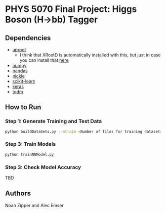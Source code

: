 # PHYS 5070 Final Project: Higgs Boson (H->bb) Tagger

## Dependencies
- [uproot](https://uproot.readthedocs.io/en/latest/index.html#)
  - I think that XRootD is automatically installed with this, but just in case you can install that [here](https://pypi.org/project/xrootd/)
- [numpy](https://numpy.org/)
- [pandas](https://pandas.pydata.org/)
- [pickle](https://docs.python.org/3/library/pickle.html)
- [scikit-learn](https://scikit-learn.org/stable/index.html)
- [keras](https://keras.io/)
- [tqdm](https://github.com/tqdm/tqdm)

## How to Run

### Step 1: Generate Training and Test Data
```bash
python buildDataSets.py --ntrain <Number of files for training dataset> --ntest <Number of files for testing dataset>
```
### Step 3: Train Models
```bash
python trainNNModel.py
```
### Step 3: Check Model Accuracy
TBD

## Authors
Noah Zipper and Alec Emser